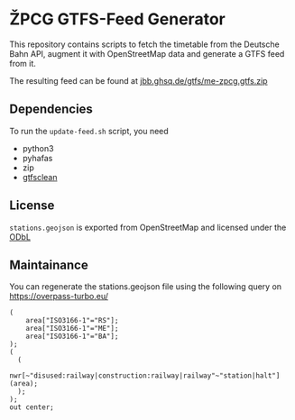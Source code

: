 <!--
SPDX-FileCopyrightText: 2024 Jonah Brüchert <jbb@kaidan.im>

SPDX-License-Identifier: AGPL-3.0-only
-->

# ŽPCG GTFS-Feed Generator

This repository contains scripts to fetch the timetable from the Deutsche Bahn API, augment it with OpenStreetMap data and generate a GTFS feed from it.

The resulting feed can be found at [jbb.ghsq.de/gtfs/me-zpcg.gtfs.zip](https://jbb.ghsq.de/gtfs/me-zpcg.gtfs.zip)

## Dependencies

To run the `update-feed.sh` script, you need

* python3
* pyhafas
* zip
* [gtfsclean](https://github.com/public-transport/gtfsclean/)


## License

`stations.geojson` is exported from OpenStreetMap and licensed under the [ODbL](https://opendatacommons.org/licenses/odbl/)

## Maintainance

You can regenerate the stations.geojson file using the following query on https://overpass-turbo.eu/
```
(
    area["ISO3166-1"="RS"];
    area["ISO3166-1"="ME"];
    area["ISO3166-1"="BA"];
);
(
  (
    nwr[~"disused:railway|construction:railway|railway"~"station|halt"](area);
  );
);
out center;
```
